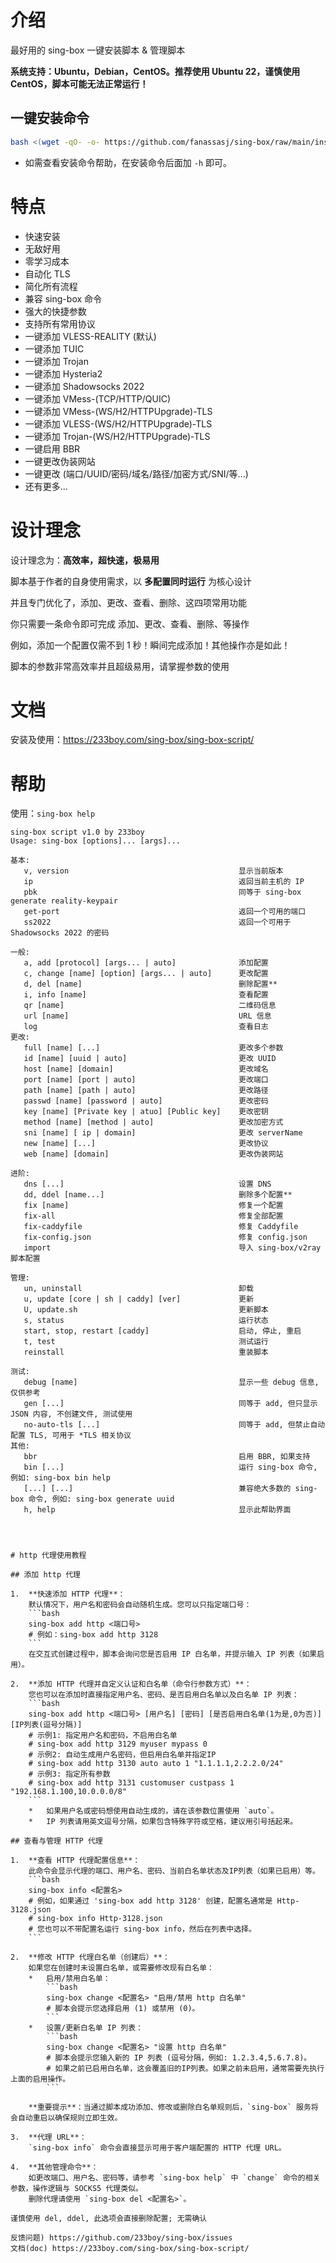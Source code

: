 # 介绍

最好用的 sing-box 一键安装脚本 & 管理脚本

**系统支持：Ubuntu，Debian，CentOS。推荐使用 Ubuntu 22，谨慎使用 CentOS，脚本可能无法正常运行！**

## 一键安装命令

```bash
bash <(wget -qO- -o- https://github.com/fanassasj/sing-box/raw/main/install.sh)
```

- 如需查看安装命令帮助，在安装命令后面加 `-h` 即可。

# 特点

- 快速安装
- 无敌好用
- 零学习成本
- 自动化 TLS
- 简化所有流程
- 兼容 sing-box 命令
- 强大的快捷参数
- 支持所有常用协议
- 一键添加 VLESS-REALITY (默认)
- 一键添加 TUIC
- 一键添加 Trojan
- 一键添加 Hysteria2
- 一键添加 Shadowsocks 2022
- 一键添加 VMess-(TCP/HTTP/QUIC)
- 一键添加 VMess-(WS/H2/HTTPUpgrade)-TLS
- 一键添加 VLESS-(WS/H2/HTTPUpgrade)-TLS
- 一键添加 Trojan-(WS/H2/HTTPUpgrade)-TLS
- 一键启用 BBR
- 一键更改伪装网站
- 一键更改 (端口/UUID/密码/域名/路径/加密方式/SNI/等...)
- 还有更多...

# 设计理念

设计理念为：**高效率，超快速，极易用**

脚本基于作者的自身使用需求，以 **多配置同时运行** 为核心设计

并且专门优化了，添加、更改、查看、删除、这四项常用功能

你只需要一条命令即可完成 添加、更改、查看、删除、等操作

例如，添加一个配置仅需不到 1 秒！瞬间完成添加！其他操作亦是如此！

脚本的参数非常高效率并且超级易用，请掌握参数的使用

# 文档

安装及使用：https://233boy.com/sing-box/sing-box-script/

# 帮助

使用：`sing-box help`

```
sing-box script v1.0 by 233boy
Usage: sing-box [options]... [args]...

基本:
   v, version                                      显示当前版本
   ip                                              返回当前主机的 IP
   pbk                                             同等于 sing-box generate reality-keypair
   get-port                                        返回一个可用的端口
   ss2022                                          返回一个可用于 Shadowsocks 2022 的密码

一般:
   a, add [protocol] [args... | auto]              添加配置
   c, change [name] [option] [args... | auto]      更改配置
   d, del [name]                                   删除配置**
   i, info [name]                                  查看配置
   qr [name]                                       二维码信息
   url [name]                                      URL 信息
   log                                             查看日志
更改:
   full [name] [...]                               更改多个参数
   id [name] [uuid | auto]                         更改 UUID
   host [name] [domain]                            更改域名
   port [name] [port | auto]                       更改端口
   path [name] [path | auto]                       更改路径
   passwd [name] [password | auto]                 更改密码
   key [name] [Private key | atuo] [Public key]    更改密钥
   method [name] [method | auto]                   更改加密方式
   sni [name] [ ip | domain]                       更改 serverName
   new [name] [...]                                更改协议
   web [name] [domain]                             更改伪装网站

进阶:
   dns [...]                                       设置 DNS
   dd, ddel [name...]                              删除多个配置**
   fix [name]                                      修复一个配置
   fix-all                                         修复全部配置
   fix-caddyfile                                   修复 Caddyfile
   fix-config.json                                 修复 config.json
   import                                          导入 sing-box/v2ray 脚本配置

管理:
   un, uninstall                                   卸载
   u, update [core | sh | caddy] [ver]             更新
   U, update.sh                                    更新脚本
   s, status                                       运行状态
   start, stop, restart [caddy]                    启动, 停止, 重启
   t, test                                         测试运行
   reinstall                                       重装脚本

测试:
   debug [name]                                    显示一些 debug 信息, 仅供参考
   gen [...]                                       同等于 add, 但只显示 JSON 内容, 不创建文件, 测试使用
   no-auto-tls [...]                               同等于 add, 但禁止自动配置 TLS, 可用于 *TLS 相关协议
其他:
   bbr                                             启用 BBR, 如果支持
   bin [...]                                       运行 sing-box 命令, 例如: sing-box bin help
   [...] [...]                                     兼容绝大多数的 sing-box 命令, 例如: sing-box generate uuid
   h, help                                         显示此帮助界面




# http 代理使用教程

## 添加 http 代理

1.  **快速添加 HTTP 代理**：
    默认情况下，用户名和密码会自动随机生成。您可以只指定端口号：
    ```bash
    sing-box add http <端口号>
    # 例如：sing-box add http 3128
    ```
    在交互式创建过程中，脚本会询问您是否启用 IP 白名单，并提示输入 IP 列表（如果启用）。

2.  **添加 HTTP 代理并自定义认证和白名单（命令行参数方式）**：
    您也可以在添加时直接指定用户名、密码、是否启用白名单以及白名单 IP 列表：
    ```bash
    sing-box add http <端口号> [用户名] [密码] [是否启用白名单(1为是,0为否)] [IP列表(逗号分隔)]
    # 示例1: 指定用户名和密码，不启用白名单
    # sing-box add http 3129 myuser mypass 0
    # 示例2: 自动生成用户名密码，但启用白名单并指定IP
    # sing-box add http 3130 auto auto 1 "1.1.1.1,2.2.2.0/24"
    # 示例3: 指定所有参数
    # sing-box add http 3131 customuser custpass 1 "192.168.1.100,10.0.0.0/8"
    ```
    *   如果用户名或密码想使用自动生成的，请在该参数位置使用 `auto`。
    *   IP 列表请用英文逗号分隔，如果包含特殊字符或空格，建议用引号括起来。

## 查看与管理 HTTP 代理

1.  **查看 HTTP 代理配置信息**：
    此命令会显示代理的端口、用户名、密码、当前白名单状态及IP列表（如果已启用）等。
    ```bash
    sing-box info <配置名>
    # 例如，如果通过 'sing-box add http 3128' 创建，配置名通常是 Http-3128.json
    # sing-box info Http-3128.json
    # 您也可以不带配置名运行 sing-box info，然后在列表中选择。
    ```

2.  **修改 HTTP 代理白名单（创建后）**：
    如果您在创建时未设置白名单，或需要修改现有白名单：
    *   启用/禁用白名单：
        ```bash
        sing-box change <配置名> "启用/禁用 http 白名单"
        # 脚本会提示您选择启用 (1) 或禁用 (0)。
        ```
    *   设置/更新白名单 IP 列表：
        ```bash
        sing-box change <配置名> "设置 http 白名单"
        # 脚本会提示您输入新的 IP 列表 (逗号分隔，例如: 1.2.3.4,5.6.7.8)。
        # 如果之前已启用白名单，这会覆盖旧的IP列表。如果之前未启用，通常需要先执行上面的启用操作。
        ```

    **重要提示**：当通过脚本成功添加、修改或删除白名单规则后，`sing-box` 服务将会自动重启以确保规则立即生效。

3.  **代理 URL**：
    `sing-box info` 命令会直接显示可用于客户端配置的 HTTP 代理 URL。

4.  **其他管理命令**：
    如更改端口、用户名、密码等，请参考 `sing-box help` 中 `change` 命令的相关参数，操作逻辑与 SOCKS5 代理类似。
    删除代理请使用 `sing-box del <配置名>`。

谨慎使用 del, ddel, 此选项会直接删除配置; 无需确认

反馈问题) https://github.com/233boy/sing-box/issues
文档(doc) https://233boy.com/sing-box/sing-box-script/